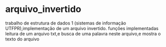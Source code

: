 # arquivo_invertido
 trabalho de estrutura de dados 1 (sistemas de informação UTFPR),implementação de um arquivo invertido.
 funções implementadas leitura de um arquivo txt,e busca de uma palavra neste arquivo,e mostra o texto do arquivo
